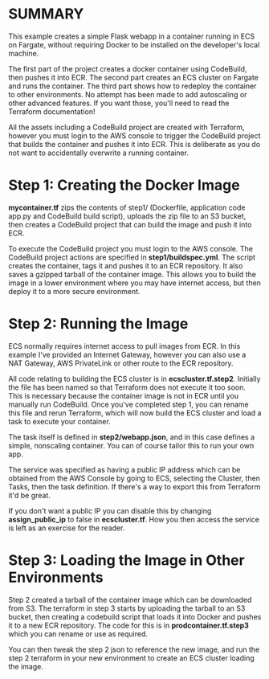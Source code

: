 # SUMMARY
This example creates a simple Flask webapp in a container running in ECS on Fargate, without requiring Docker to be installed on the developer's local machine. 

The first part of the project creates a docker container using CodeBuild, then pushes it into ECR. 
The second part creates an ECS cluster on Fargate and runs the container. 
The third part shows how to redeploy the container to other environments. 
No attempt has been made to add autoscaling or other advanced features.  If you want those, you'll need to read the Terraform documentation! 

All the assets including a CodeBuild project are created with Terraform, however you must login to the AWS console to trigger the CodeBuild project that builds the container and pushes it into ECR. This is deliberate as you do not want to accidentally overwrite a running container. 

# Step 1: Creating the Docker Image
__mycontainer.tf__ zips the contents of step1/ (Dockerfile, application code app.py and CodeBuild build script), uploads the zip file to an S3 bucket, then creates a CodeBuild project that can build the image and push it into ECR.  

To execute the CodeBuild project you must login to the AWS console. The CodeBuild project actions are specified in __step1/buildspec.yml__. The script creates the container, tags it and pushes it to an ECR repository. It also saves a gzipped tarball of the container image. This allows you to build the image in a lower environment where you may have internet access, but then deploy it to a more secure environment.  

# Step 2: Running the Image
ECS normally requires internet access to pull images from ECR. In this example I've provided an Internet Gateway, however you can also use a NAT Gateway, AWS PrivateLink or other route to the ECR repository.

All code relating to building the ECS cluster is in __ecscluster.tf.step2__.  Initially the file has been named so that Terraform does not execute it too soon. This is necessary because the container image is not in ECR until you manually run CodeBuild. Once you've completed step 1, you can rename this file and rerun Terraform, which will now build the ECS cluster and load a task to execute your container. 

The task itself is defined in __step2/webapp.json__, and in this case defines a simple, nonscaling container. You can of course tailor this to run your own app. 

The service was specified as having a public IP address which can be obtained from the AWS Console by going to ECS, selecting the Cluster, then Tasks, then the task definition. If there's a way to export this from Terraform it'd be great. 

If you don't want a public IP you can disable this by changing __assign_public_ip__ to false in __ecscluster.tf__. How you then access the service is left as an exercise for the reader. 

# Step 3: Loading the Image in Other Environments
Step 2 created a tarball of the container image which can be downloaded from S3. The terraform in step 3 starts by uploading the tarball to an S3 bucket, then creating a codebuild script that loads it into Docker and pushes it to a new ECR repository.  The code for this is in __prodcontainer.tf.step3__ which you can rename or use as required. 

You can then tweak the step 2 json to reference the new image, and run the step 2 terraform in your new environment to create an ECS cluster loading the image. 
